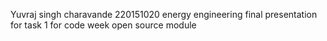 Yuvraj singh charavande
220151020
energy engineering
final presentation for task 1 for code week open source module


